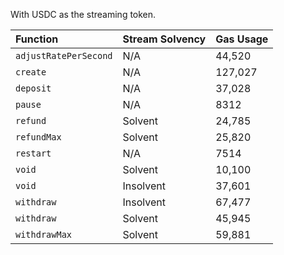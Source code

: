 With USDC as the streaming token.

| Function              | Stream Solvency | Gas Usage |
| :-------------------- | :-------------- | :-------- |
| `adjustRatePerSecond` | N/A             | 44,520    |
| `create`              | N/A             | 127,027   |
| `deposit`             | N/A             | 37,028    |
| `pause`               | N/A             | 8312      |
| `refund`              | Solvent         | 24,785    |
| `refundMax`           | Solvent         | 25,820    |
| `restart`             | N/A             | 7514      |
| `void`                | Solvent         | 10,100    |
| `void`                | Insolvent       | 37,601    |
| `withdraw`            | Insolvent       | 67,477    |
| `withdraw`            | Solvent         | 45,945    |
| `withdrawMax`         | Solvent         | 59,881    |
